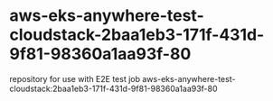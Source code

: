 # aws-eks-anywhere-test-cloudstack-2baa1eb3-171f-431d-9f81-98360a1aa93f-80
repository for use with E2E test job aws-eks-anywhere-test-cloudstack:2baa1eb3-171f-431d-9f81-98360a1aa93f-80
